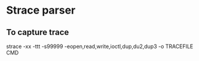 # Strace parser

## To capture trace

strace -xx -ttt -s99999 -eopen,read,write,ioctl,dup,du2,dup3 -o TRACEFILE CMD
